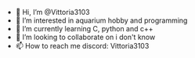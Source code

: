 - 👋 Hi, I’m @Vittoria3103
- 👀 I’m interested in aquarium hobby and programming
- 🌱 I’m currently learning C, python and c++
- 💞️ I’m looking to collaborate on i don't know
- 📫 How to reach me discord: Vittoria3103

<!---
Vittoria3103/Vittoria3103 is a ✨ special ✨ repository because its `README.md` (this file) appears on your GitHub profile.
You can click the Preview link to take a look at your changes.
--->
